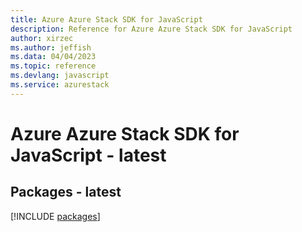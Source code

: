 ```yaml
---
title: Azure Azure Stack SDK for JavaScript
description: Reference for Azure Azure Stack SDK for JavaScript
author: xirzec
ms.author: jeffish
ms.data: 04/04/2023
ms.topic: reference
ms.devlang: javascript
ms.service: azurestack
---
```

# Azure Azure Stack SDK for JavaScript - latest
## Packages - latest
[!INCLUDE [packages](azure-stack-index.md)]